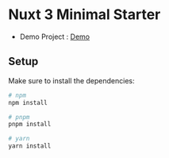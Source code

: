 # Nuxt 3 Minimal Starter

 - Demo Project : [Demo](https://nuxt.com/docs/getting-started/introduction)

## Setup

Make sure to install the dependencies:

```bash
# npm
npm install

# pnpm
pnpm install

# yarn
yarn install
```

